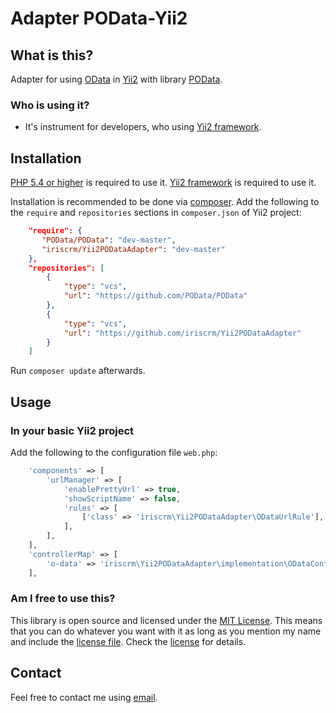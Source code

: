 Adapter POData-Yii2
===================

What is this? <a name="what"></a>
-------------

Adapter for using [OData](http://www.odata.org/) in [Yii2](http://www.yiiframework.com) with library [POData](https://github.com/POData/POData).

### Who is using it?

- It's instrument for developers, who using [Yii2 framework](http://www.yiiframework.com).


Installation <a name="installation"></a>
------------

[PHP 5.4 or higher](http://www.php.net/downloads.php) is required to use it.
[Yii2 framework](http://www.yiiframework.com) is required to use it.

Installation is recommended to be done via [composer][]. Add the following to the `require` and `repositories` sections in `composer.json` of Yii2 project:

```json
    "require": {
       "POData/POData": "dev-master",
       "iriscrm/Yii2PODataAdapter": "dev-master"
    },
    "repositories": [
        {
            "type": "vcs",
            "url": "https://github.com/POData/POData"
        },
        {
            "type": "vcs",
            "url": "https://github.com/iriscrm/Yii2PODataAdapter"
        }
    ]
```

Run `composer update` afterwards.

[composer]: https://getcomposer.org/ "The PHP package manager"


Usage <a name="usage"></a>
-----

### In your basic Yii2 project

Add the following to the configuration file `web.php`:

```php
    'components' => [
        'urlManager' => [
            'enablePrettyUrl' => true,
            'showScriptName' => false,
            'rules' => [
                ['class' => 'iriscrm\Yii2PODataAdapter\ODataUrlRule'],
            ],
        ],
    ],
    'controllerMap' => [
        'o-data' => 'iriscrm\Yii2PODataAdapter\implementation\ODataController',
    ],

```




### Am I free to use this?

This library is open source and licensed under the [MIT License][]. This means that you can do whatever you want
with it as long as you mention my name and include the [license file][license]. Check the [license][] for details.

[MIT License]: http://opensource.org/licenses/MIT

[license]: https://github.com/iriscrm/Yii2PODataAdapter/blob/master/LICENSE

Contact
-------

Feel free to contact me using [email](mailto:mnvx@yandex.ru).
